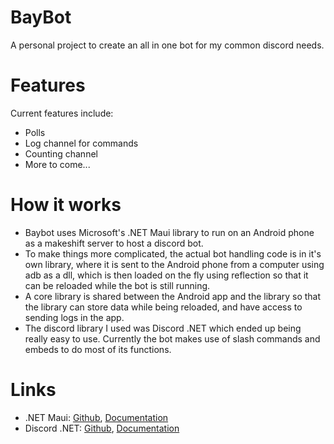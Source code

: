 # BayBot
 A personal project to create an all in one bot for my common discord needs.

# Features
 Current features include:
 * Polls
 * Log channel for commands
 * Counting channel
 * More to come...

# How it works
 * Baybot uses Microsoft's .NET Maui library to run on an Android phone as a makeshift server to host a discord bot.
 * To make things more complicated, the actual bot handling code is in it's own library, where it is sent to the Android phone from a computer using adb as a dll, which is then loaded on the fly using reflection so that it can be reloaded while the bot is still running.
 * A core library is shared between the Android app and the library so that the library can store data while being reloaded, and have access to sending logs in the app.
 * The discord library I used was Discord .NET which ended up being really easy to use. Currently the bot makes use of slash commands and embeds to do most of its functions.

# Links
 * .NET Maui: [Github](https://github.com/dotnet/maui), [Documentation](https://learn.microsoft.com/en-us/dotnet/maui/?view=net-maui-7.0)
 * Discord .NET: [Github](https://github.com/discord-net/Discord.Net), [Documentation](https://discordnet.dev/)
